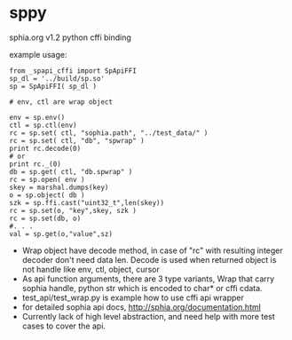 # sppy
sphia.org v1.2 python cffi binding 


example usage:

    from _spapi_cffi import SpApiFFI
    sp_dl = '../build/sp.so'
    sp = SpApiFFI( sp_dl )

    # env, ctl are wrap object

    env = sp.env()
    ctl = sp.ctl(env)
    rc = sp.set( ctl, "sophia.path", "../test_data/" )
    rc = sp.set( ctl, "db", "spwrap" )
    print rc.decode(0)
    # or 
    print rc._(0)
    db = sp.get( ctl, "db.spwrap" )
    rc = sp.open( env )
    skey = marshal.dumps(key)
    o = sp.object( db )
    szk = sp.ffi.cast("uint32_t",len(skey))
    rc = sp.set(o, "key",skey, szk )
    rc = sp.set(db, o)
    #. . . 
    val = sp.get(o,"value",sz)


* Wrap object have decode method, in case of "rc" with resulting integer decoder don't need data len. Decode is used when returned object is not handle like env, ctl, object, cursor
* As api function arguments, there are 3 type variants, Wrap that carry sophia handle, python str which is encoded to char* or cffi cdata. 
* test_api/test_wrap.py is example how to use cffi api wrapper
* for detailed sophia api docs, http://sphia.org/documentation.html 
* Currently lack of high level abstraction, and need help with more test cases to cover the api.


